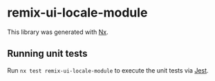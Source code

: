 # remix-ui-locale-module

This library was generated with [Nx](https://nx.dev).

## Running unit tests

Run `nx test remix-ui-locale-module` to execute the unit tests via [Jest](https://jestjs.io).
